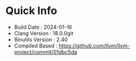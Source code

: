 # Quick Info
* Build Date : 2024-01-16
* Clang Version : 18.0.0git
* Binutils Version : 2.40
* Compiled Based : https://github.com/llvm/llvm-project/commit/01dbc5da
